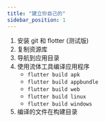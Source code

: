 ```yaml
---
title: "建立你自己的"
sidebar_position: 1
---
```


1. 安装 git 和 flotter (测试版)
2. 复制资源库
3. 导航到应用目录
4. 使用流体工具编译应用程序
   * `flutter build apk`
   * `flutter build appbundle`
   * `flutter build web`
   * `flutter build linux`
   * `flutter build windows`
5. 编译的文件在构建目录
